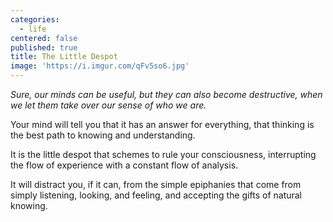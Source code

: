 ```yaml
---
categories:
  - life
centered: false
published: true
title: The Little Despot
image: 'https://i.imgur.com/qFv5so6.jpg'
---
```

_Sure, our minds can be useful, but they can also become destructive, 
when we let them take over our sense of who we are._

Your mind will tell you
that it has an answer for everything,
that thinking is the best path
to knowing and understanding.

It is the little despot
that schemes to rule your consciousness,
interrupting the flow of experience
with a constant flow of analysis.

It will distract you, if it can,
from the simple epiphanies 
that come from simply listening, 
looking, and feeling,
and accepting the gifts 
of natural knowing.

